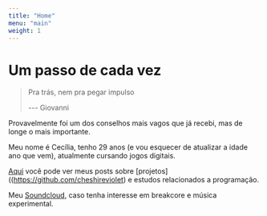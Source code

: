 ```yaml
---
title: "Home"
menu: "main"
weight: 1
---
```


# Um passo de cada vez

> Pra trás, nem pra pegar impulso
>
> --- Giovanni

Provavelmente foi um dos conselhos mais vagos que já recebi, mas de longe o mais importante.

Meu nome é Cecília, tenho 29 anos (e vou esquecer de atualizar a idade ano que vem), atualmente cursando jogos digitais. 

[Aqui](https://cheshireviolet.github.io/blog) você pode ver meus posts sobre [projetos]((https://github.com/cheshireviolet) e estudos relacionados a programação.

Meu [Soundcloud](https://soundcloud.com/ccchesh), caso tenha interesse em breakcore e música experimental.